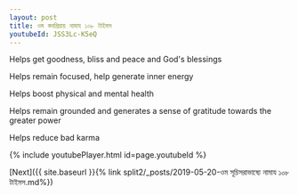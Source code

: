 ```yaml
---
layout: post
title: ওম স্তবপ্রিয়ায় নামায ১০৮ টাইমস
youtubeId: JSS3Lc-K5eQ
---
```

 
 
Helps get goodness, bliss and peace and God's blessings
 
Helps remain focused, help generate inner energy 
 
Helps boost physical and mental health 
 
Helps remain grounded and generates a sense of gratitude towards the greater power 
 
Helps reduce bad karma
 
 
 
 


{% include youtubePlayer.html id=page.youtubeId %}
 
[Next]({{ site.baseurl }}{% link  split2/_posts/2019-05-20-ওম সূচিসরাভাষ্যে নামায ১০৮ টাইমস.md%})
 
